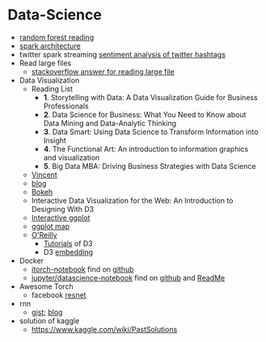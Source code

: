 # Data-Science

- [random forest reading](http://www.dabi.temple.edu/~hbling/8590.002/Montillo_RandomForests_4-2-2009.pdf)
- [spark architecture](http://0x0fff.com/category/spark/)
- twitter spark streaming [sentiment analysis of twitter hashtags](https://developer.ibm.com/clouddataservices/sentiment-analysis-of-twitter-hashtags/ )
- Read large files
  - [stackoverflow answer for reading large file](http://stackoverflow.com/questions/31106899/spark-reading-large-file)
- Data Visualization
  - Reading List 
    - **1**. Storytelling with Data: A Data Visualization Guide for Business Professionals  
    - **2**. Data Science for Business: What You Need to Know about Data Mining and Data-Analytic Thinking
    - **3**. Data Smart: Using Data Science to Transform Information into Insight
    - **4**. The Functional Art: An introduction to information graphics and visualization
    - **5**. Big Data MBA: Driving Business Strategies with Data Science
  - [Vincent](https://vincent.readthedocs.org/en/latest/)
  - [blog](https://bost.ocks.org/mike/)
  - [Bokeh](https://speakerdeck.com/chdoig/visualizing-twitter-data-with-blaze-and-bokeh-pytexas-2014)
  - Interactive Data Visualization for the Web: An Introduction to Designing With D3
  - [Interactive ggplot](http://nbviewer.jupyter.org/gist/msund/7ac1203ded66fe8134cc)
  - [ggplot map](http://web.stanford.edu/~cengel/cgi-bin/anthrospace/ggplot-from-python-with-rpy2)
  - [O'Reilly](http://shop.oreilly.com/product/0636920026938.do?cmp=af-strata-books-videos-product_cj_9781449339739_%25zp)
    - [Tutorials](http://alignedleft.com/tutorials) of D3
    - D3 [embedding](http://nbviewer.jupyter.org/github/abarto/embedding_interactive_charts_on_an_ipython_notebook/blob/master/embedding_interactive_charts_on_an_ipython_notebook.ipynb#display_chart_chartjs)
- Docker
  - [itorch-notebook](https://hub.docker.com/r/dhunter/itorch-notebook/) find on [github](https://github.com/facebook/iTorch)
  - [jupyter/datascience-notebook](https://hub.docker.com/r/jupyter/datascience-notebook/) find on [github](https://github.com/jupyter/docker-stacks) and [ReadMe](https://github.com/jupyter/docker-stacks/tree/master/datascience-notebook)
- Awesome Torch
  - facebook [resnet](https://github.com/facebook/fb.resnet.torch)
- rnn 
  - [gist](https://gist.github.com/hnykda); [blog](http://danielhnyk.cz/#open)
- solution of kaggle
  - https://www.kaggle.com/wiki/PastSolutions

